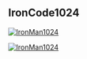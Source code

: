 ## IronCode1024

[![IronMan1024](https://github-readme-stats.vercel.app/api?username=IronMan1024&show_icons=true&theme=radical)](https://github.com/IronMan1024)

[![IronMan1024](https://github-readme-stats.vercel.app/api/top-langs/?username=IronMan1024)](https://github.com/IronMan1024)
<!--
- 🔭 I’m currently working on ...
- 🌱 I’m currently learning ...
- 👯 I’m looking to collaborate on ...
- 🤔 I’m looking for help with ...
- 💬 Ask me about ...
- 📫 How to reach me: ...
- 😄 Pronouns: ...
- ⚡ Fun fact: ...


[![wupeixuan github stats](https://github-readme-stats.vercel.app/api?username=wupeixuan)](//www.tianheyu.top)
-->
